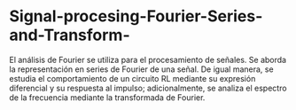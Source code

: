 # Signal-procesing-Fourier-Series-and-Transform-
El análisis de Fourier se utiliza para el procesamiento de señales. Se aborda la representación en series de Fourier de una señal. De igual manera, se estudia el comportamiento de un circuito RL mediante su expresión diferencial y su respuesta al impulso; adicionalmente, se analiza el espectro de la frecuencia mediante la transformada de Fourier.

